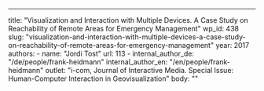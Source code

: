---
  title: "Visualization and Interaction with Multiple Devices. A Case Study on Reachability of Remote Areas for Emergency Management"
  wp_id: 438
  slug: "visualization-and-interaction-with-multiple-devices-a-case-study-on-reachability-of-remote-areas-for-emergency-management"
  year: 2017
  authors: 
    - 
      name: "Jordi Tost"
      url: 113
    - 
      internal_author_de: "/de/people/frank-heidmann"
      internal_author_en: "/en/people/frank-heidmann"
  outlet: "i-com, Journal of Interactive Media. Special Issue: Human-Computer Interaction in Geovisualization"
  body: ""
